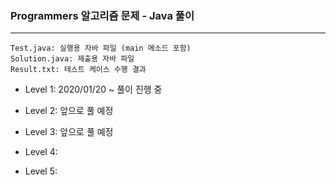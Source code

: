 ### Programmers 알고리즘 문제 - Java 풀이
***
    Test.java: 실행용 자바 파일 (main 메소드 포함)  
    Solution.java: 제출용 자바 파일  
    Result.txt: 테스트 케이스 수행 결과  

* Level 1: 2020/01/20 ~ 풀이 진행 중  

* Level 2: 앞으로 풀 예정  

* Level 3: 앞으로 풀 예정  

* Level 4:  

* Level 5:  
